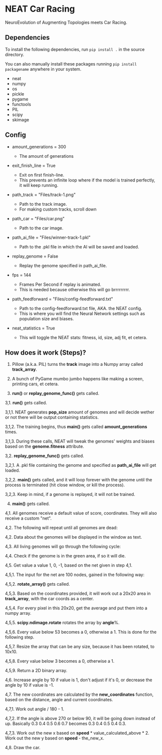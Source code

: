 # NEAT Car Racing
NeuroEvolution of Augmenting Topologies meets Car Racing.

## Dependencies

To install the following dependencies, run `pip install .` in the source directory.

You can also manually install these packages running `pip install packagename` anywhere in your system. 

- neat
- numpy
- os
- pickle
- pygame
- functools
- PIL
- scipy
- skimage

## Config

- amount_generations = 300
  - The amount of generations

- exit_finish_line = True
  - Exit on first finish-line. 
  - This prevents an infinite loop where if the model is trained perfectly, it will keep running.

- path_track = "Files/track-1.png"
  - Path to the track image. 
  - For making custom tracks, scroll down
 
- path_car = "Files/car.png"
  - Path to the car image.

- path_ai_file = "Files/winner-track-1.pkl"
  - Path to the .pkl file in which the AI will be saved and loaded.

- replay_genome = False
  - Replay the genome specified in path_ai_file.

- fps = 144
  - Frames Per Second if replay is animated.
  - This is needed because otherwise this will go brrrrrrrrr.

- path_feedforward = "Files/config-feedforward.txt"
  - Path to the config-feedforward.txt file, AKA. the NEAT config.
  - This is where you will find the Neural Network settings such as population size and biases.

- neat_statistics = True
  - This will toggle the NEAT stats: fitness, id, size, adj fit, et cetera.

## How does it work (Steps)?
1. Pillow (a.k.a. PIL) turns the **track** image into a Numpy array called **track_array**. 


2. A bunch of PyGame mumbo jumbo happens like making a screen, printing cars, et cetera.


3. **run()** or **replay_genome_func()** gets called.

3,1. **run()** gets called.

3,1,1. NEAT generates **pop_size** amount of genomes and will decide wether or not there will be output containing statistics.

3,1,2. The training begins, thus **main()** gets called **amount_generations** times.


3,1,3. During these calls, NEAT will tweak the genomes' weights and biases based on the **genome.fitness** attribute. 

3,2. **replay_genome_func()** gets called.

3,2,1. A .pkl file containing the genome and specified as **path_ai_file** will get loaded.

3,2,2. **main()** gets called, and it will loop forever with the genome until the process is terminated (hit close window, or kill the process).

3,2,3. Keep in mind, if a genome is replayed, it will not be trained. 

4. **main()** gets called.

4,1. All genomes receive a default value of score, coordinates. They will also receive a custom "net".

4,2. The following will repeat until all genomes are dead:

4,2. Data about the genomes will be displayed in the window as text.

4,3. All living genomes will go through the following cycle:

4,4. Check if the genome is in the green area, if so it will die.

4,5. Get value a value 1, 0, -1, based on the net given in step 4,1. 

4,5,1. The input for the net are 100 nodes, gained in the following way:

4,5,2. **rotate_array()** gets called.

4,5,3. Based on the coordinates provided, it will work out a 20x20 area in **track_array**, with the car coords as a center.

4,5,4. For every pixel in this 20x20, get the average and put them into a numpy array.

4,5,5. **scipy.ndimage.rotate** rotates the array by **angle**%.

4,5,6. Every value below 53 becomes a 0, otherwise a 1. This is done for the following step.

4,5,7. Resize the array that can be any size, because it has been rotated, to 10x10.

4,5,8. Every value below 3 becomes a 0, otherwise a 1.

4,5,9. Return a 2D binary array. 

4,6. Increase angle by 10 if value is 1, don't adjust if it's 0, or decrease the angle by 10 if value is -1.

4,7. The new coordinates are calculated by the **new_coordinates** function, based on the distance, angle and current coordinates.

4,7,1. Work out angle / 180 - 1.

4,7,2. If the angle is above 270 or below 90, it will be going down instead of up. Basically 0.3 0.4 0.5 0.6 0.7 becomes 0.3 0.4 0.5 0.4 0.3.

4,7,3. Work out the new x based on **speed** * value_calculated_above * 2. Work out the new y based on **speed** - the_new_x. 

4,8. Draw the car.
